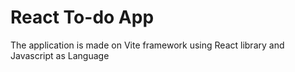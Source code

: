 # React To-do App

The application is made on Vite framework using React library and Javascript as Language
